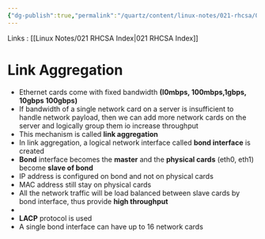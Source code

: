 ```yaml
---
{"dg-publish":true,"permalink":"/quartz/content/linux-notes/021-rhcsa/021-13-networking/021-13-2-link-aggregation/","noteIcon":"","created":"2023-10-14T22:10:59.537+05:30","updated":"2023-10-13T17:10:36.015+05:30"}
---
```


Links : [[Linux Notes/021 RHCSA Index\|021 RHCSA Index]]

# Link Aggregation

- Ethernet cards come with fixed bandwidth **(I0mbps, 100mbps,1gbps, 10gbps 100gbps)**
- If bandwidth of a single network card on a server is insufficient to handle network payload, then we can add more network cards on the server and logically group them io increase throughput
- This mechanism is called **link aggregation**
- In link aggregation, a logical network interface called **bond interface** is created
- **Bond** interface becomes the **master** and the **physical cards** (eth0, eth1) become **slave of bond**
- IP address is configured on bond and not on physical cards
- MAC address still stay on physical cards
- All the network traffic will be load balanced between slave cards by bond interface, thus provide **high throughput**
- 
- **LACP** protocol is used
- A single bond interface can have up to 16 network cards